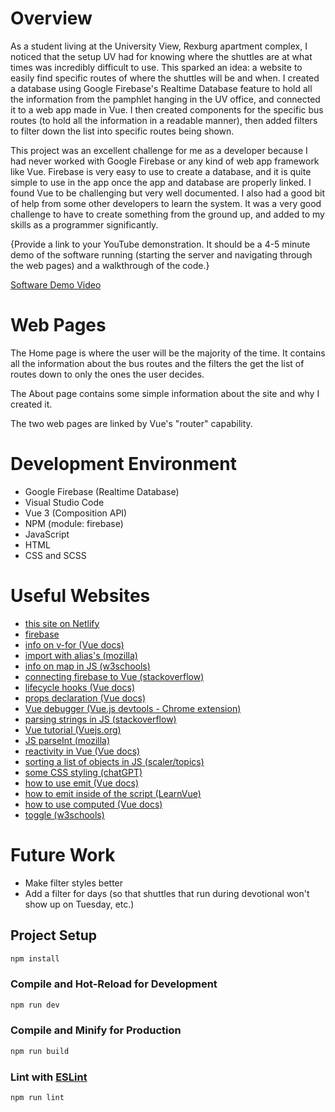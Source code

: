 # Overview

As a student living at the University View, Rexburg apartment complex, I noticed that the setup UV had for knowing where the shuttles are at what times was incredibly difficult to use. This sparked an idea: a website to easily find specific routes of where the shuttles will be and when. I created a database using Google Firebase's Realtime Database feature to hold all the information from the pamphlet hanging in the UV office, and connected it to a web app made in Vue. I then created components for the specific bus routes (to hold all the information in a readable manner), then added filters to filter down the list into specific routes being shown. 

This project was an excellent challenge for me as a developer because I had never worked with Google Firebase or any kind of web app framework like Vue. Firebase is very easy to use to create a database, and it is quite simple to use in the app once the app and database are properly linked. I found Vue to be challenging but very well documented. I also had a good bit of help from some other developers to learn the system. It was a very good challenge to have to create something from the ground up, and added to my skills as a programmer significantly.

{Provide a link to your YouTube demonstration.  It should be a 4-5 minute demo of the software running (starting the server and navigating through the web pages) and a walkthrough of the code.}

[Software Demo Video](http://youtube.link.goes.here)

# Web Pages

The Home page is where the user will be the majority of the time. It contains all the information about the bus routes and the filters the get the list of routes down to only the ones the user decides.

The About page contains some simple information about the site and why I created it.

The two web pages are linked by Vue's "router" capability.

# Development Environment

* Google Firebase (Realtime Database)
* Visual Studio Code
* Vue 3 (Composition API)
* NPM (module: firebase)
* JavaScript
* HTML
* CSS and SCSS

# Useful Websites

* [this site on Netlify](https://uvshuttles.netlify.app/)
* [firebase](https://console.firebase.google.com/)
* [info on v-for (Vue docs)](https://vuejs.org/guide/essentials/reactivity-fundamentals.html#ref)
* [import with alias's (mozilla)](https://developer.mozilla.org/en-US/docs/Web/JavaScript/Reference/Statements/import)
* [info on map in JS (w3schools)](https://www.w3schools.com/jsref/jsref_map.asp)
* [connecting firebase to Vue (stackoverflow)](https://stackoverflow.com/questions/73028403/read-data-using-vue-3-firebase-realtime-database)
* [lifecycle hooks (Vue docs)](https://vuejs.org/guide/essentials/lifecycle.html#registering-lifecycle-hooks)
* [props declaration (Vue docs)](https://vuejs.org/guide/components/props.html#props-declaration)
* [Vue debugger (Vue.js devtools - Chrome extension)](https://chrome.google.com/webstore/detail/vuejs-devtools/nhdogjmejiglipccpnnnanhbledajbpd/related?hl=en)
* [parsing strings in JS (stackoverflow)](https://stackoverflow.com/questions/1216505/how-to-parse-a-string-in-javascript)
* [Vue tutorial (Vuejs.org)](https://vuejs.org/tutorial/#step-4)
* [JS parseInt (mozilla)](https://developer.mozilla.org/en-US/docs/Web/JavaScript/Reference/Global_Objects/parseInt)
* [reactivity in Vue (Vue docs)](https://vuejs.org/guide/essentials/reactivity-fundamentals.html#ref)
* [sorting a list of objects in JS (scaler/topics)](https://www.scaler.com/topics/javascript-sort-an-array-of-objects/)
* [some CSS styling (chatGPT)](https://chat.openai.com/c/afc64376-a726-4315-bfe9-e8cc7dc0b3b4)
* [how to use emit (Vue docs)](https://vuejs.org/guide/components/events.html#event-arguments)
* [how to emit inside of the script (LearnVue)](https://learnvue.co/articles/vue-emit-guide)
* [how to use computed (Vue docs)](https://vuejs.org/guide/essentials/computed.html#basic-example)
* [toggle (w3schools)](https://www.w3schools.com/howto/howto_css_switch.asp)

# Future Work

* Make filter styles better
* Add a filter for days (so that shuttles that run during devotional won't show up on Tuesday, etc.)

## Project Setup

```sh
npm install
```

### Compile and Hot-Reload for Development

```sh
npm run dev
```

### Compile and Minify for Production

```sh
npm run build
```

### Lint with [ESLint](https://eslint.org/)

```sh
npm run lint
```
